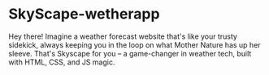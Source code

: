 # SkyScape-wetherapp
Hey there! Imagine a weather forecast website that's like your trusty sidekick, always keeping you in the loop on what Mother Nature has up her sleeve. That's Skyscape for you – a game-changer in weather tech, built with HTML, CSS, and JS magic.
